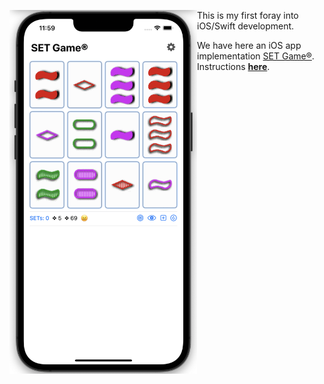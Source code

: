 <img src="https://raw.githubusercontent.com/dmichaels/public/master/dev/xcode/SetGame/etc/img/SetGame.png" alt="drawing" width="300" align="left" /> This is my first foray into iOS/Swift development.

We have here an iOS app implementation [SET Game®](https://www.setgame.com/set/puzzle). <br />
Instructions **[here](https://www.setgame.com/sites/default/files/instructions/SET%20INSTRUCTIONS%20-%20ENGLISH.pdf)**.
